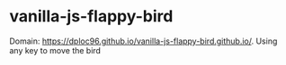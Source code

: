 # vanilla-js-flappy-bird
Domain: https://dploc96.github.io/vanilla-js-flappy-bird.github.io/.
Using any key to move the bird

